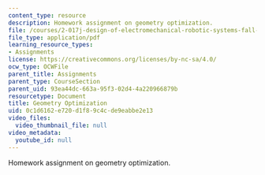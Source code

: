 ```yaml
---
content_type: resource
description: Homework assignment on geometry optimization.
file: /courses/2-017j-design-of-electromechanical-robotic-systems-fall-2009/0c1d6162e720d1f89c4cde9eabbe2e13_MIT2_017JF09_p25.pdf
file_type: application/pdf
learning_resource_types:
- Assignments
license: https://creativecommons.org/licenses/by-nc-sa/4.0/
ocw_type: OCWFile
parent_title: Assignments
parent_type: CourseSection
parent_uid: 93ea44dc-663a-95f3-02d4-4a220966879b
resourcetype: Document
title: Geometry Optimization
uid: 0c1d6162-e720-d1f8-9c4c-de9eabbe2e13
video_files:
  video_thumbnail_file: null
video_metadata:
  youtube_id: null
---
```

Homework assignment on geometry optimization.
